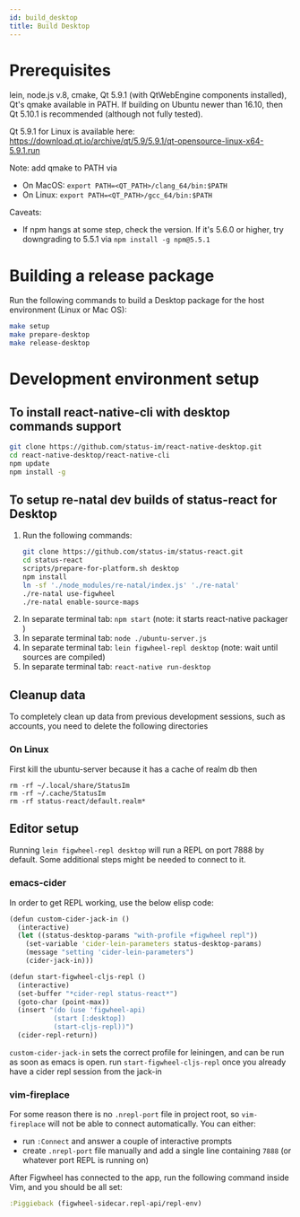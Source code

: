 ```yaml
---
id: build_desktop
title: Build Desktop
---
```


# Prerequisites

lein, node.js v.8, cmake, Qt 5.9.1 (with QtWebEngine components installed), Qt's qmake available in PATH. If building on Ubuntu newer than 16.10, then Qt 5.10.1 is recommended (although not fully tested).

Qt 5.9.1 for Linux is available here: https://download.qt.io/archive/qt/5.9/5.9.1/qt-opensource-linux-x64-5.9.1.run

Note: add qmake to PATH via

- On MacOS: `export PATH=<QT_PATH>/clang_64/bin:$PATH`
- On Linux: `export PATH=<QT_PATH>/gcc_64/bin:$PATH`

Caveats:

- If npm hangs at some step, check the version. If it's 5.6.0 or higher, try downgrading to 5.5.1 via `npm install -g npm@5.5.1`

# Building a release package

Run the following commands to build a Desktop package for the host environment (Linux or Mac OS):

``` bash
make setup
make prepare-desktop
make release-desktop
```

# Development environment setup

## To install react-native-cli with desktop commands support

``` bash
git clone https://github.com/status-im/react-native-desktop.git
cd react-native-desktop/react-native-cli
npm update
npm install -g
```

## To setup re-natal dev builds of status-react for Desktop

1. Run the following commands:
    ``` bash
    git clone https://github.com/status-im/status-react.git
    cd status-react
    scripts/prepare-for-platform.sh desktop
    npm install
    ln -sf './node_modules/re-natal/index.js' './re-natal'
    ./re-natal use-figwheel
    ./re-natal enable-source-maps
    ```
1. In separate terminal tab: `npm start` (note: it starts react-native packager )
1. In separate terminal tab: `node ./ubuntu-server.js`
1. In separate terminal tab: `lein figwheel-repl desktop` (note: wait until sources are compiled)
1. In separate terminal tab: `react-native run-desktop`

## Cleanup data

To completely clean up data from previous development sessions, such as accounts, you need to delete the following directories

### On Linux

First kill the ubuntu-server because it has a cache of realm db then
```
rm -rf ~/.local/share/StatusIm
rm -rf ~/.cache/StatusIm
rm -rf status-react/default.realm*
```

## Editor setup

Running `lein figwheel-repl desktop` will run a REPL on port 7888 by default. Some additional steps might be needed to connect to it.

### emacs-cider

In order to get REPL working, use the below elisp code:

``` clojure
(defun custom-cider-jack-in ()
  (interactive)
  (let ((status-desktop-params "with-profile +figwheel repl"))
    (set-variable 'cider-lein-parameters status-desktop-params)
    (message "setting 'cider-lein-parameters")
    (cider-jack-in)))

(defun start-figwheel-cljs-repl ()
  (interactive)
  (set-buffer "*cider-repl status-react*")
  (goto-char (point-max))
  (insert "(do (use 'figwheel-api)
           (start [:desktop])
           (start-cljs-repl))")
  (cider-repl-return))
```

`custom-cider-jack-in` sets the correct profile for leiningen, and can be run as soon as emacs is open.
run `start-figwheel-cljs-repl` once you already have a cider repl session from the jack-in

### vim-fireplace

For some reason there is no `.nrepl-port` file in project root, so `vim-fireplace` will not be able to connect automatically. You can either:

- run `:Connect` and answer a couple of interactive prompts
- create `.nrepl-port` file manually and add a single line containing `7888` (or whatever port REPL is running on)

After Figwheel has connected to the app, run the following command inside Vim, and you should be all set:

``` clojure
:Piggieback (figwheel-sidecar.repl-api/repl-env)
```
